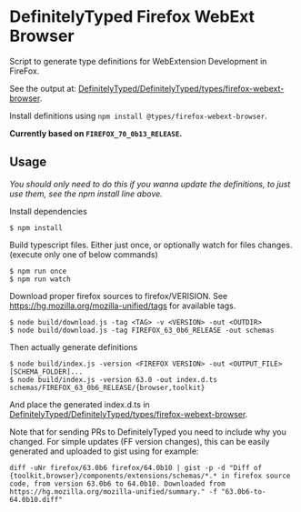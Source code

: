 # DefinitelyTyped Firefox WebExt Browser

Script to generate type definitions for WebExtension Development in FireFox.

See the output at: [DefinitelyTyped/DefinitelyTyped/types/firefox-webext-browser](https://github.com/DefinitelyTyped/DefinitelyTyped/tree/master/types/firefox-webext-browser).

Install definitions using `npm install @types/firefox-webext-browser`.

**Currently based on `FIREFOX_70_0b13_RELEASE`.**

## Usage
*You should only need to do this if you wanna update the definitions, to just use them, see the npm install line above.*

Install dependencies
```console
$ npm install
```

Build typescript files. Either just once, or optionally watch for files changes. (execute only one of below commands)
```console
$ npm run once
$ npm run watch
```

Download proper firefox sources to firefox/VERISION.
See https://hg.mozilla.org/mozilla-unified/tags for available tags.
```console
$ node build/download.js -tag <TAG> -v <VERSION> -out <OUTDIR>
$ node build/download.js -tag FIREFOX_63_0b6_RELEASE -out schemas
```

Then actually generate definitions
```console
$ node build/index.js -version <FIREFOX VERSION> -out <OUTPUT_FILE> [SCHEMA_FOLDER]...
$ node build/index.js -version 63.0 -out index.d.ts schemas/FIREFOX_63_0b6_RELEASE/{browser,toolkit}
```

And place the generated index.d.ts in [DefinitelyTyped/DefinitelyTyped/types/firefox-webext-browser](https://github.com/DefinitelyTyped/DefinitelyTyped/tree/master/types/firefox-webext-browser).

Note that for sending PRs to DefinitelyTyped you need to include why you changed. For simple updates (FF version 
changes), this can be easily generated and uploaded to gist using for example:
```console
diff -uNr firefox/63.0b6 firefox/64.0b10 | gist -p -d "Diff of {toolkit,browser}/components/extensions/schemas/*.* in firefox source code, from version 63.0b6 to 64.0b10. Downloaded from https://hg.mozilla.org/mozilla-unified/summary." -f "63.0b6-to-64.0b10.diff"
```
